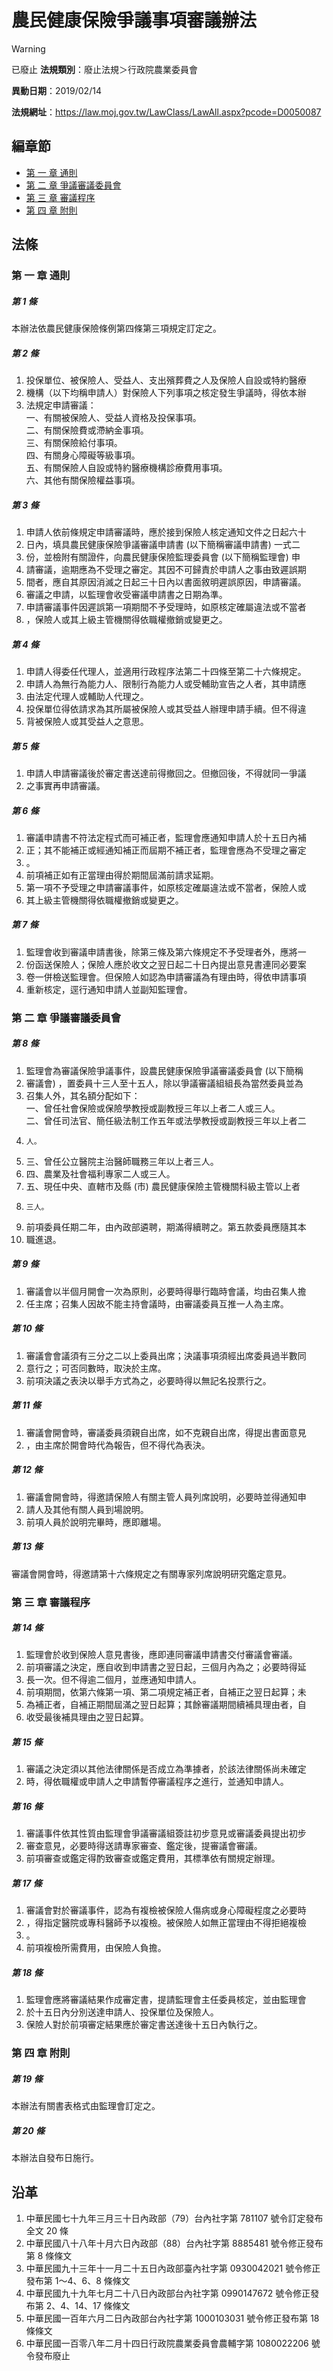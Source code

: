 # 農民健康保險爭議事項審議辦法


> [!WARNING]
> 已廢止
**法規類別**：廢止法規＞行政院農業委員會

**異動日期**：2019/02/14  

**法規網址**：https://law.moj.gov.tw/LawClass/LawAll.aspx?pcode=D0050087


## 編章節
* [第 一 章 通則](#第-一-章-通則)
* [第 二 章 爭議審議委員會](#第-二-章-爭議審議委員會)
* [第 三 章 審議程序](#第-三-章-審議程序)
* [第 四 章 附則](#第-四-章-附則)
## 法條
### 第 一 章 通則

##### 第 1 條
本辦法依農民健康保險條例第四條第三項規定訂定之。

##### 第 2 條
1. 投保單位、被保險人、受益人、支出殯葬費之人及保險人自設或特約醫療
1. 機構（以下均稱申請人）對保險人下列事項之核定發生爭議時，得依本辦
1. 法規定申請審議：  
一、有關被保險人、受益人資格及投保事項。  
二、有關保險費或滯納金事項。  
三、有關保險給付事項。  
四、有關身心障礙等級事項。  
五、有關保險人自設或特約醫療機構診療費用事項。  
六、其他有關保險權益事項。

##### 第 3 條
1. 申請人依前條規定申請審議時，應於接到保險人核定通知文件之日起六十
1. 日內，填具農民健康保險爭議審議申請書 (以下簡稱審議申請書) 一式二
1. 份，並檢附有關證件，向農民健康保險監理委員會 (以下簡稱監理會) 申
1. 請審議，逾期應為不受理之審定。其因不可歸責於申請人之事由致遲誤期
1. 間者，應自其原因消滅之日起三十日內以書面敘明遲誤原因，申請審議。
1. 審議之申請，以監理會收受審議申請書之日期為準。
1. 申請審議事件因遲誤第一項期間不予受理時，如原核定確屬違法或不當者
1. ，保險人或其上級主管機關得依職權撤銷或變更之。

##### 第 4 條
1. 申請人得委任代理人，並適用行政程序法第二十四條至第二十六條規定。
1. 申請人為無行為能力人、限制行為能力人或受輔助宣告之人者，其申請應
1. 由法定代理人或輔助人代理之。
1. 投保單位得依請求為其所屬被保險人或其受益人辦理申請手續。但不得違
1. 背被保險人或其受益人之意思。

##### 第 5 條
1. 申請人申請審議後於審定書送達前得撤回之。但撤回後，不得就同一爭議
1. 之事實再申請審議。

##### 第 6 條
1. 審議申請書不符法定程式而可補正者，監理會應通知申請人於十五日內補
1. 正；其不能補正或經通知補正而屆期不補正者，監理會應為不受理之審定
1. 。
1. 前項補正如有正當理由得於期間屆滿前請求延期。
1. 第一項不予受理之申請審議事件，如原核定確屬違法或不當者，保險人或
1. 其上級主管機關得依職權撤銷或變更之。

##### 第 7 條
1. 監理會收到審議申請書後，除第三條及第六條規定不予受理者外，應將一
1. 份函送保險人；保險人應於收文之翌日起二十日內提出意見書連同必要案
1. 卷一併檢送監理會。但保險人如認為申請審議為有理由時，得依申請事項
1. 重新核定，逕行通知申請人並副知監理會。

### 第 二 章 爭議審議委員會

##### 第 8 條
1. 監理會為審議保險爭議事件，設農民健康保險爭議審議委員會 (以下簡稱
1. 審議會) ，置委員十三人至十五人，除以爭議審議組組長為當然委員並為
1. 召集人外，其名額分配如下：  
一、曾任社會保險或保險學教授或副教授三年以上者二人或三人。  
二、曾任司法官、簡任級法制工作五年或法學教授或副教授三年以上者二
1.     人。
1. 三、曾任公立醫院主治醫師職務三年以上者三人。
1. 四、農業及社會福利專家二人或三人。
1. 五、現任中央、直轄市及縣 (市) 農民健康保險主管機關科級主管以上者
1.     三人。
1. 前項委員任期二年，由內政部遴聘，期滿得續聘之。第五款委員應隨其本
1. 職進退。

##### 第 9 條
1. 審議會以半個月開會一次為原則，必要時得舉行臨時會議，均由召集人擔
1. 任主席；召集人因故不能主持會議時，由審議委員互推一人為主席。

##### 第 10 條
1. 審議會會議須有三分之二以上委員出席；決議事項須經出席委員過半數同
1. 意行之；可否同數時，取決於主席。
1. 前項決議之表決以舉手方式為之，必要時得以無記名投票行之。

##### 第 11 條
1. 審議會開會時，審議委員須親自出席，如不克親自出席，得提出書面意見
1. ，由主席於開會時代為報告，但不得代為表決。

##### 第 12 條
1. 審議會開會時，得邀請保險人有關主管人員列席說明，必要時並得通知申
1. 請人及其他有關人員到場說明。
1. 前項人員於說明完畢時，應即離場。

##### 第 13 條
審議會開會時，得邀請第十六條規定之有關專家列席說明研究鑑定意見。

### 第 三 章 審議程序

##### 第 14 條
1. 監理會於收到保險人意見書後，應即連同審議申請書交付審議會審議。
1. 前項審議之決定，應自收到申請書之翌日起，三個月內為之；必要時得延
1. 長一次。但不得逾二個月，並應通知申請人。
1. 前項期間，依第六條第一項、第二項規定補正者，自補正之翌日起算；未
1. 為補正者，自補正期間屆滿之翌日起算；其餘審議期間續補具理由者，自
1. 收受最後補具理由之翌日起算。

##### 第 15 條
1. 審議之決定須以其他法律關係是否成立為準據者，於該法律關係尚未確定
1. 時，得依職權或申請人之申請暫停審議程序之進行，並通知申請人。

##### 第 16 條
1. 審議事件依其性質由監理會爭議審議組簽註初步意見或審議委員提出初步
1. 審查意見，必要時得送請專家審查、鑑定後，提審議會審議。
1. 前項審查或鑑定得酌致審查或鑑定費用，其標準依有關規定辦理。

##### 第 17 條
1. 審議會對於審議事件，認為有複檢被保險人傷病或身心障礙程度之必要時
1. ，得指定醫院或專科醫師予以複檢。被保險人如無正當理由不得拒絕複檢
1. 。
1. 前項複檢所需費用，由保險人負擔。

##### 第 18 條
1. 監理會應將審議結果作成審定書，提請監理會主任委員核定，並由監理會
1. 於十五日內分別送達申請人、投保單位及保險人。
1. 保險人對於前項審定結果應於審定書送達後十五日內執行之。

### 第 四 章 附則

##### 第 19 條
本辦法有關書表格式由監理會訂定之。

##### 第 20 條
本辦法自發布日施行。

## 沿革
1. 中華民國七十九年三月三十日內政部（79）台內社字第 781107 號令訂定發布全文 20 條
1. 中華民國八十八年十月六日內政部（88）台內社字第 8885481  號令修正發布第 8  條條文
1. 中華民國九十三年十一月二十五日內政部臺內社字第 0930042021 號令修正發布第 1～4、6、8 條條文
1. 中華民國九十九年七月二十八日內政部台內社字第 0990147672 號令修正發布第 2、4、14、17 條條文
1. 中華民國一百年六月二日內政部台內社字第 1000103031 號令修正發布第 18 條條文
1. 中華民國一百零八年二月十四日行政院農業委員會農輔字第 1080022206 號令發布廢止
